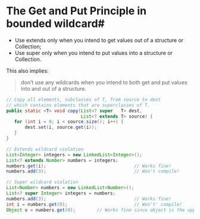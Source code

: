 # The Get and Put Principle in bounded wildcard#

* Use extends only when you intend to get values out of a structure or Collection; 
* Use super only when you intend to put values into a structure or Collection.

This also implies: 
> don’t use any wildcards when you intend to both get and put 
> values into and out of a structure.

```java
// Copy all elements, subclasses of T, from source to dest 
// which contains elements that are superclasses of T.
public static <T> void copy(List<? super   T> dest, 
                            List<? extends T> source) {
   for (int i = 0; i < source.size(); i++) {
       dest.set(i, source.get(i));
   }
}
```

```java
// Extends wildcard violation
List<Integer> integers = new LinkedList<Integer>();
List<? extends Number> numbers = integers;   
numbers.get(i);                                 // Works fine!
numbers.add(3);                                 // Won't compile!
```

```java
// Super wildcard violation
List<Number> numbers = new LinkedList<Number>();
List<? super Integer> integers = numbers;
numbers.add(3);                                 // Works fine!
int i = numbers.get(0);                         // Won't' compile!
Object o = numbers.get(0);        // Works fine since object is the upper bound!
```
